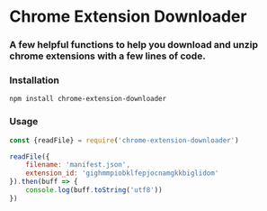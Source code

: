 # Chrome Extension Downloader
### A few helpful functions to help you download and unzip chrome extensions with a few lines of code.

### Installation
`npm install chrome-extension-downloader`

### Usage

```js
const {readFile} = require('chrome-extension-downloader')

readFile({
    filename: 'manifest.json',
    extension_id: 'gighmmpiobklfepjocnamgkkbiglidom'
}).then(buff => {
    console.log(buff.toString('utf8'))
})
```